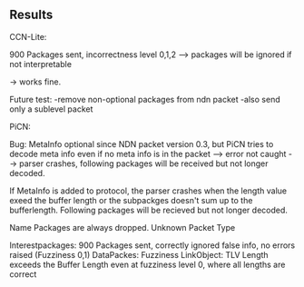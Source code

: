 ## Results

CCN-Lite:

900 Packages sent, incorrectness level 0,1,2 --> packages will be ignored if not interpretable

-> works fine.

Future test: 
    -remove non-optional packages from ndn packet
    -also send only a sublevel packet

PiCN:

Bug: MetaInfo optional since NDN packet version 0.3, but PiCN tries to decode meta info even if no meta info is in the
packet --> error not caught --> parser crashes, following packages will be received but not longer decoded.

If MetaInfo is added to protocol, the parser crashes when the length value exeed the buffer length or the subpackges doesn't sum up to the bufferlength. Following packages will be recieved but not longer decoded.

Name Packages are always dropped. Unknown Packet Type

Interestpackages: 900 Packages sent, correctly ignored false info, no errors raised (Fuzziness 0,1)
DataPackes: Fuzziness
LinkObject: TLV Length exceeds the Buffer Length even at fuzziness level 0, where all lengths are correct


